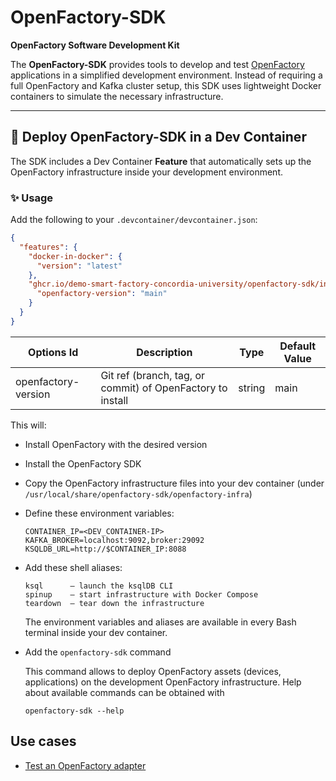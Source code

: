 # OpenFactory-SDK

**OpenFactory Software Development Kit**

The **OpenFactory-SDK** provides tools to develop and test [OpenFactory](https://github.com/Demo-Smart-Factory-Concordia-University/OpenFactory) applications in a simplified development environment. Instead of requiring a full OpenFactory and Kafka cluster setup, this SDK uses lightweight Docker containers to simulate the necessary infrastructure.

---

## 🐳 Deploy OpenFactory-SDK in a Dev Container

The SDK includes a Dev Container **Feature** that automatically sets up the OpenFactory infrastructure inside your development environment.

### ✨ Usage

Add the following to your `.devcontainer/devcontainer.json`:

```json
{
  "features": {
    "docker-in-docker": {
      "version": "latest"
    },
    "ghcr.io/demo-smart-factory-concordia-university/openfactory-sdk/infra:latest": {
      "openfactory-version": "main"
    }
  }
}
```

| Options Id           | Description                                                | Type   | Default Value |
|----------------------|------------------------------------------------------------|--------|----------------|
| openfactory-version  | Git ref (branch, tag, or commit) of OpenFactory to install | string | main           |



This will:

* Install OpenFactory with the desired version

* Install the OpenFactory SDK

* Copy the OpenFactory infrastructure files into your dev container (under `/usr/local/share/openfactory-sdk/openfactory-infra`)
* Define these environment variables:
  ```
  CONTAINER_IP=<DEV_CONTAINER-IP>
  KAFKA_BROKER=localhost:9092,broker:29092
  KSQLDB_URL=http://$CONTAINER_IP:8088
  ```

* Add these shell aliases:
  ```
  ksql      – launch the ksqlDB CLI
  spinup    – start infrastructure with Docker Compose
  teardown  – tear down the infrastructure
  ```

  The environment variables and aliases are available in every Bash terminal inside your dev container.

* Add the `openfactory-sdk` command

  This command allows to deploy OpenFactory assets (devices, applications) on the development OpenFactory infrastructure. Help about available commands can be obtained with
  ```
  openfactory-sdk --help
  ```

## Use cases

* [Test an OpenFactory adapter](doc/test_adapter.md)
